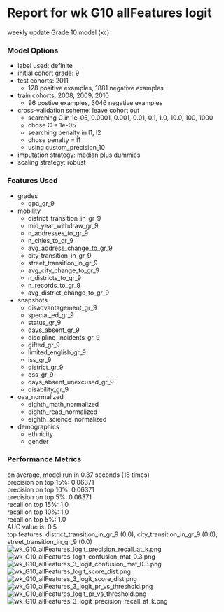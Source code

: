# Report for wk G10 allFeatures logit
weekly update Grade 10 model (xc)

### Model Options
* label used: definite
* initial cohort grade: 9
* test cohorts: 2011
	 * 128 positive examples, 1881 negative examples
* train cohorts: 2008, 2009, 2010
	 * 96 postive examples, 3046 negative examples
* cross-validation scheme: leave cohort out
	 * searching C in 1e-05, 0.0001, 0.001, 0.01, 0.1, 1.0, 10.0, 100, 1000
	 * chose C = 1e-05
	 * searching penalty in l1, l2
	 * chose penalty = l1
	 * using custom_precision_10
* imputation strategy: median plus dummies
* scaling strategy: robust

### Features Used
* grades
	 * gpa_gr_9
* mobility
	 * district_transition_in_gr_9
	 * mid_year_withdraw_gr_9
	 * n_addresses_to_gr_9
	 * n_cities_to_gr_9
	 * avg_address_change_to_gr_9
	 * city_transition_in_gr_9
	 * street_transition_in_gr_9
	 * avg_city_change_to_gr_9
	 * n_districts_to_gr_9
	 * n_records_to_gr_9
	 * avg_district_change_to_gr_9
* snapshots
	 * disadvantagement_gr_9
	 * special_ed_gr_9
	 * status_gr_9
	 * days_absent_gr_9
	 * discipline_incidents_gr_9
	 * gifted_gr_9
	 * limited_english_gr_9
	 * iss_gr_9
	 * district_gr_9
	 * oss_gr_9
	 * days_absent_unexcused_gr_9
	 * disability_gr_9
* oaa_normalized
	 * eighth_math_normalized
	 * eighth_read_normalized
	 * eighth_science_normalized
* demographics
	 * ethnicity
	 * gender

### Performance Metrics
on average, model run in 0.37 seconds (18 times) <br/>precision on top 15%: 0.06371 <br/>precision on top 10%: 0.06371 <br/>precision on top 5%: 0.06371 <br/>recall on top 15%: 1.0 <br/>recall on top 10%: 1.0 <br/>recall on top 5%: 1.0 <br/>AUC value is: 0.5 <br/>top features: district_transition_in_gr_9 (0.0), city_transition_in_gr_9 (0.0), street_transition_in_gr_9 (0.0)
![wk_G10_allFeatures_logit_precision_recall_at_k.png](figs/wk_G10_allFeatures_logit_precision_recall_at_k.png)
![wk_G10_allFeatures_logit_confusion_mat_0.3.png](figs/wk_G10_allFeatures_logit_confusion_mat_0.3.png)
![wk_G10_allFeatures_3_logit_confusion_mat_0.3.png](figs/wk_G10_allFeatures_3_logit_confusion_mat_0.3.png)
![wk_G10_allFeatures_logit_score_dist.png](figs/wk_G10_allFeatures_logit_score_dist.png)
![wk_G10_allFeatures_3_logit_score_dist.png](figs/wk_G10_allFeatures_3_logit_score_dist.png)
![wk_G10_allFeatures_3_logit_pr_vs_threshold.png](figs/wk_G10_allFeatures_3_logit_pr_vs_threshold.png)
![wk_G10_allFeatures_logit_pr_vs_threshold.png](figs/wk_G10_allFeatures_logit_pr_vs_threshold.png)
![wk_G10_allFeatures_3_logit_precision_recall_at_k.png](figs/wk_G10_allFeatures_3_logit_precision_recall_at_k.png)
